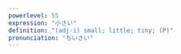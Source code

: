 ```yaml
---
powerlevel: 55
expression: "小さい"
definition: "(adj-i) small; little; tiny; (P)"
pronunciation: "ちいさい"
---
```

